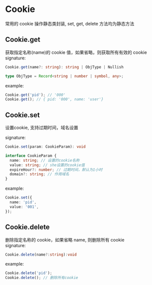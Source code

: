 # Cookie

常用的 cookie 操作静态类封装, set, get, delete 方法均为静态方法

## Cookie.get

获取指定名称(name)的 cookie 值，如果省略，则获取所有有效的 cookie  
signature:

```typescript
Cookie.get(name?: string): string | ObjType | Nullish
```

```typescript
type ObjType = Record<string | number | symbol, any>;
```

example:

```typescript
Cookie.get('pid'); // '000'
Cookie.get(); // { pid: '000', name: 'user'}
```

## Cookie.set

设置cookie, 支持过期时间，域名设置

signature:

```typescript
Cookie.set(param: CookieParam): void
```

```typescript
interface CookieParam {
  name: string; // 设置的cookie名称
  value: string; // she设置的cookie值
  expireHour?: number; // 过期时间，默认为1小时
  domain?: string; // 作用域名
}
```

example:

```typescript
Cookie.set({
  name: 'pid',
  value: '001',
});
```

## Cookie.delete

删除指定名称的 cookie，如果省略 name, 则删除所有 cookie  
signature:

```typescript
Cookie.delete(name?:string):void
```

example:

```typescript
Cookie.delete('pid');
Cookie.delete(); // 删除所有cookie
```
